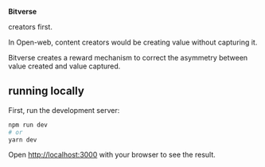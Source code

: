 **Bitverse**

creators first.


In Open-web, content creators would be creating value without capturing it.

Bitverse creates a reward mechanism to correct the asymmetry between value created and value captured.








## running locally

First, run the development server:

```bash
npm run dev
# or
yarn dev
```

Open [http://localhost:3000](http://localhost:3000) with your browser to see the result.
